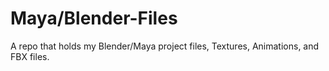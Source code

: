 # Maya/Blender-Files
A repo that holds my Blender/Maya project files, Textures, Animations, and FBX files. 
